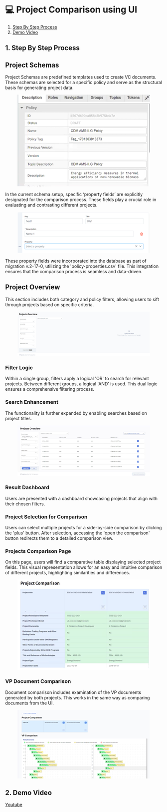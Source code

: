 # 💻 Project Comparison using UI

1. [Step By Step Process](project-comparison-using-ui.md#id-1.-step-by-step-process)
2. [Demo Video](project-comparison-using-ui.md#id-2.-demo-video)

## 1. Step By Step Process

## Project Schemas

Project Schemas are predefined templates used to create VC documents. These schemas are selected for a specific policy and serve as the structural basis for generating project data.

<figure><img src="../../../.gitbook/assets/image (1) (1) (1) (1) (1) (1) (1) (1) (1) (1) (1) (1) (1) (1) (1) (1) (1) (1) (1) (1) (1) (1) (1) (1) (1).png" alt=""><figcaption></figcaption></figure>

In the current schema setup, specific ‘property fields’ are explicitly designated for the comparison process. These fields play a crucial role in evaluating and contrasting different projects.

<figure><img src="../../../.gitbook/assets/image (407).png" alt=""><figcaption></figcaption></figure>

These property fields were incorporated into the database as part of migration v.2-17-0, utilizing the 'policy-properties.csv' file. This integration ensures that the comparison process is seamless and data-driven.

## Project Overview

This section includes both category and policy filters, allowing users to sift through projects based on specific criteria.

<figure><img src="../../../.gitbook/assets/image (408).png" alt=""><figcaption></figcaption></figure>

### Filter Logic

Within a single group, filters apply a logical 'OR' to search for relevant projects. Between different groups, a logical 'AND' is used. This dual logic ensures a comprehensive filtering process.

### Search Enhancement

The functionality is further expanded by enabling searches based on project titles.

<figure><img src="../../../.gitbook/assets/image (3) (1) (1) (1) (1) (1) (1) (1) (1) (1) (1) (1) (1) (1) (1) (1) (1) (1) (1) (1) (1).png" alt=""><figcaption></figcaption></figure>

### Result Dashboard

Users are presented with a dashboard showcasing projects that align with their chosen filters.

### Project Selection for Comparison

Users can select multiple projects for a side-by-side comparison by clicking the 'plus' button. After selection, accessing the 'open the comparison' button redirects them to a detailed comparison view.

### Projects Comparison Page

On this page, users will find a comparative table displaying selected project fields. This visual representation allows for an easy and intuitive comparison of different projects, highlighting similarities and differences.

<figure><img src="../../../.gitbook/assets/image (4) (1) (1) (1) (1) (1) (1) (1) (1) (1) (1) (1) (1) (1) (1) (1) (1) (1).png" alt=""><figcaption></figcaption></figure>

### VP Document Comparison

Document comparison includes examination of the VP documents generated by both projects. This works in the same way as comparing documents from the UI.

<figure><img src="../../../.gitbook/assets/image (619).png" alt=""><figcaption></figcaption></figure>

## 2. Demo Video

[Youtube](https://youtu.be/nw4PFCfVciM)
